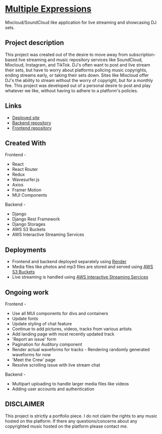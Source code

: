 # [Multiple Expressions](https://multiple-expressions.onrender.com/)

Mixcloud/SoundCloud like application for live streaming and showcasing DJ sets.

## Project description

This project was created out of the desire to move away from subscription-based live streaming and music repository services like SoundCloud, Mixcloud, Instagram, and TikTok.
DJ's often want to post and live stream their sets, but have to worry about platforms policing music copyrights, ending streams early, or taking their sets down. Sites like Mixcloud offer DJ's the ability to stream without the worry of copyright, but for a monthly fee. This project was developed out of a personal desire to post and play whatever we like, without having to adhere to
a platform's policies.

## Links

- [Deployed site](https://multiple-expressions.onrender.com/)
- [Backend repository](https://github.com/JackPadalino/Multiple_Expressions_backend)
- [Frontend repository](https://github.com/JackPadalino/Multiple_Expressions_frontend)

## Created With

Frontend -

- React
- React Router
- Redux
- Wavesurfer.js
- Axios
- Framer Motion
- MUI Components

Backend -

- Django
- Django Rest Framework
- Django Storages
- AWS S3 Buckets
- AWS Interactive Streaming Services

## Deployments

- Frontend and backend deployed separately using [Render](https://render.com/)
- Media files like photos and mp3 files are stored and served using [AWS S3 Buckets](https://aws.amazon.com/pm/serv-s3/?gclid=CjwKCAiArLyuBhA7EiwA-qo80DuR-1Ho0HlpGEAZpJ7nbzlrV9BHsflgbBoIbvyVfJ6UekQgGMNvkhoCeeYQAvD_BwE&trk=fecf68c9-3874-4ae2-a7ed-72b6d19c8034&sc_channel=ps&ef_id=CjwKCAiArLyuBhA7EiwA-qo80DuR-1Ho0HlpGEAZpJ7nbzlrV9BHsflgbBoIbvyVfJ6UekQgGMNvkhoCeeYQAvD_BwE:G:s&s_kwcid=AL!4422!3!536452728638!e!!g!!amazon%20s3!11204620052!112938567994)
- Live streaming is handled using [AWS Interactive Streaming Sercices](https://aws.amazon.com/pm/ivs/?gclid=CjwKCAiArLyuBhA7EiwA-qo80DEIg6PNxOBGC80HJIM2W8_tLNZr0A65R3LQ5EwJW3hb5Gn4k79vARoC32AQAvD_BwE&trk=d097123b-f91d-4460-815b-85c3ddbefdc4&sc_channel=ps&ef_id=CjwKCAiArLyuBhA7EiwA-qo80DEIg6PNxOBGC80HJIM2W8_tLNZr0A65R3LQ5EwJW3hb5Gn4k79vARoC32AQAvD_BwE:G:s&s_kwcid=AL!4422!3!629393326042!!!g!!!16080176303!133788124998)

## Ongoing work

Frontend -

- Use all MUI components for divs and containers
- Update fonts
- Update styling of chat feature
- Continue to add pictures, videos, tracks from various artists
- Add landing page with most recently updated track
- 'Report an issue' form
- Pagination for Auditory component
- Render actual waveforms for tracks - Rendering randomly generated waveforms for now
- 'Meet the Crew' page
- Resolve scrolling issue with live stream chat

Backend -

- Multipart uploading to handle larger media files like videos
- Adding user accounts and authentication

## **DISCLAIMER**

This project is strictly a portfolio piece. I do not claim the rights to any music hosted on the platform.
If there any questions/concerns about any copyrighted music hosted on the platform please contact me.
